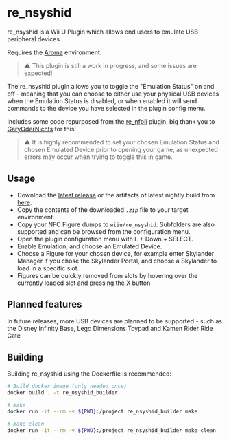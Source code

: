# re_nsyshid

re_nsyshid is a Wii U Plugin which allows end users to emulate USB peripheral devices

Requires the [Aroma](https://github.com/wiiu-env/Aroma) environment.  

> :warning: This plugin is still a work in progress, and some issues are expected!

The re_nsyshid plugin allows you to toggle the "Emulation Status" on and off - meaning that you can choose to either use your physical USB devices when the Emulation Status is disabled, or when enabled it will send commands to the device you have selected in the plugin config menu.

Includes some code repurposed from the [re_nfpii](https://github.com/GaryOderNichts/re_nfpii) plugin, big thank you to [GaryOderNichts](https://github.com/GaryOderNichts) for this!

> :warning: It is highly recommended to set your chosen Emulation Status and chosen Emulated Device prior to opening your game, as unexpected errors may occur when trying to toggle this in game.

## Usage

- Download the [latest release](https://github.com/deReeperJosh/re_nsyshid/releases) or the artifacts of latest nightly build from [here](https://nightly.link/deReeperJosh/re_nsyshid/workflows/build/main/re_nsyshid.zip).
- Copy the contents of the downloaded *`.zip`* file to your target environment.
- Copy your NFC Figure dumps to `wiiu/re_nsyshid`. Subfolders are also supported and can be browsed from the configuration menu.
- Open the plugin configuration menu with L + Down + SELECT.
- Enable Emulation, and choose an Emulated Device.
- Choose a Figure for your chosen device, for example enter Skylander Manager if you chose the Skylander Portal, and choose a Skylander to load in a specific slot.
- Figures can be quickly removed from slots by hovering over the currently loaded slot and pressing the X button

## Planned features

In future releases, more USB devices are planned to be supported - such as the Disney Infinity Base, Lego Dimensions Toypad and Kamen Rider Ride Gate

## Building

Building re_nsyshid using the Dockerfile is recommended:

```bash
# Build docker image (only needed once)
docker build . -t re_nsyshid_builder

# make 
docker run -it --rm -v ${PWD}:/project re_nsyshid_builder make

# make clean
docker run -it --rm -v ${PWD}:/project re_nsyshid_builder make clean
```

